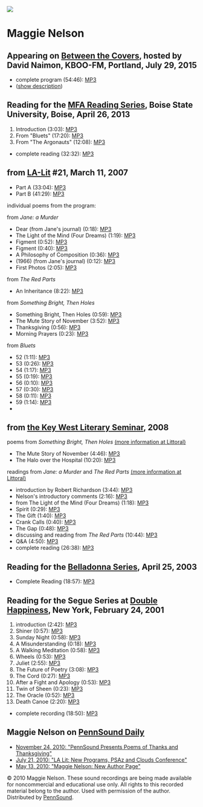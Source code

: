 ![](http://bombsite.powweb.com/wp-content/uploads/2009/10/waveauthorphoto-600x400.jpg)  

Maggie Nelson
=============

  

Appearing on [Between the Covers](Between-the-Covers.php), hosted by David Naimon, KBOO-FM, Portland, July 29, 2015
-------------------------------------------------------------------------------------------------------------------

-   complete program (54:46): [MP3](https://media.sas.upenn.edu/pennsound/authors/Nelson/Nelson-Maggie_Between-the-Covers_7-29-15.mp3)
-   ([show description](http://www.davidnaimon.com/2015/07/29/maggie-nelson-the-argonauts/))


Reading for the [MFA Reading Series](Boise-State.php), Boise State University, Boise, April 26, 2013
----------------------------------------------------------------------------------------------------

1.  Introduction (3:03): [MP3](https://media.sas.upenn.edu/pennsound/authors/Nelson/4-26-13/Nelson-Maggie_01_Introduction_MFA-Reading-Series_Boise_4-26-13.mp3)
2.  From "Bluets" (17:20): [MP3](https://media.sas.upenn.edu/pennsound/authors/Nelson/4-26-13/Nelson-Maggie_02_From-Bluets_MFA-Reading-Series_Boise_4-26-13.mp3)
3.  From "The Argonauts" (12:08): [MP3](https://media.sas.upenn.edu/pennsound/authors/Nelson/4-26-13/Nelson-Maggie_03_From-The-Argonauts_MFA-Reading-Series_Boise_4-26-13.mp3)

-   complete reading (32:32): [MP3](http://media.sas.upenn.edu/pennsound/groups/Boise-State/Nelson-Maggie_Complete-Reading_MFA-Reading-Series_Boise_4-26-13.mp3)

from [LA-Lit](LA-Lit.html) \#21, March 11, 2007
-----------------------------------------------

-   Part A (33:04): [MP3](http://media.sas.upenn.edu/pennsound/groups/LA-Lit/Nelson-Maggie_LA-Lit-21-Part-A_Betalevel-LA_3-11-07.mp3)
-   Part B (41:29): [MP3](http://media.sas.upenn.edu/pennsound/groups/LA-Lit/Nelson-Maggie_LA-Lit-21-Part-B_Betalevel-LA_3-11-07.mp3)

  
individual poems from the program:  
  
from *Jane: a Murder*

-   Dear (from Jane's journal) (0:18): [MP3](http://media.sas.upenn.edu/pennsound/authors/Nelson/LA-Lit-Segmented/Nelson-Maggie_01_Dear_LA-Lit-21_3-11-07.mp3)
-   The Light of the Mind (Four Dreams) (1:19): [MP3](http://media.sas.upenn.edu/pennsound/authors/Nelson/LA-Lit-Segmented/Nelson-Maggie_02_The-Light-of-the-Mind_LA-Lit-21_3-11-07.mp3)
-   Figment (0:52): [MP3](http://media.sas.upenn.edu/pennsound/authors/Nelson/LA-Lit-Segmented/Nelson-Maggie_03_Figment_LA-Lit-21_3-11-07.mp3)
-   Figment (0:40): [MP3](http://media.sas.upenn.edu/pennsound/authors/Nelson/LA-Lit-Segmented/Nelson-Maggie_04_Figment_LA-Lit-21_3-11-07.mp3)
-   A Philosophy of Composition (0:36): [MP3](http://media.sas.upenn.edu/pennsound/authors/Nelson/LA-Lit-Segmented/Nelson-Maggie_05_A-Philosophy-of-Composition_LA-Lit-21_3-11-07.mp3)
-   (1966) (from Jane's journal) (0:12): [MP3](http://media.sas.upenn.edu/pennsound/authors/Nelson/LA-Lit-Segmented/Nelson-Maggie_06_1966_LA-Lit-21_3-11-07.mp3)
-   First Photos (2:05): [MP3](http://media.sas.upenn.edu/pennsound/authors/Nelson/LA-Lit-Segmented/Nelson-Maggie_07_First-Photos_LA-Lit-21_3-11-07.mp3)

  
from *The Red Parts*

-   An Inheritance (8:22): [MP3](http://media.sas.upenn.edu/pennsound/authors/Nelson/LA-Lit-Segmented/Nelson-Maggie_08_An-Inheritance_LA-Lit-21_3-11-07.mp3)

  
from *Something Bright, Then Holes*

-   Something Bright, Then Holes (0:59): [MP3](http://media.sas.upenn.edu/pennsound/authors/Nelson/LA-Lit-Segmented/Nelson-Maggie_09_Something-Bright-Then-Holes_LA-Lit-21_3-11-07.mp3)
-   The Mute Story of November (3:52): [MP3](http://media.sas.upenn.edu/pennsound/authors/Nelson/LA-Lit-Segmented/Nelson-Maggie_10_The-Mute-Story-of-November_LA-Lit-21_3-11-07.mp3)
-   Thanksgiving (0:56): [MP3](http://media.sas.upenn.edu/pennsound/authors/Nelson/LA-Lit-Segmented/Nelson-Maggie_11_Thanksgiving_LA-Lit-21_3-11-07.mp3)
-   Morning Prayers (0:23): [MP3](http://media.sas.upenn.edu/pennsound/authors/Nelson/LA-Lit-Segmented/Nelson-Maggie_12_Morning-Prayers_LA-Lit-21_3-11-07.mp3)

  
from *Bluets*

-   52 (1:11): [MP3](http://media.sas.upenn.edu/pennsound/authors/Nelson/LA-Lit-Segmented/Nelson-Maggie_13_52_LA-Lit-21_3-11-07.mp3)
-   53 (0:26): [MP3](http://media.sas.upenn.edu/pennsound/authors/Nelson/LA-Lit-Segmented/Nelson-Maggie_14_53_LA-Lit-21_3-11-07.mp3)
-   54 (1:17): [MP3](http://media.sas.upenn.edu/pennsound/authors/Nelson/LA-Lit-Segmented/Nelson-Maggie_15_54_LA-Lit-21_3-11-07.mp3)
-   55 (0:19): [MP3](http://media.sas.upenn.edu/pennsound/authors/Nelson/LA-Lit-Segmented/Nelson-Maggie_16_55_LA-Lit-21_3-11-07.mp3)
-   56 (0:10): [MP3](http://media.sas.upenn.edu/pennsound/authors/Nelson/LA-Lit-Segmented/Nelson-Maggie_17_56_LA-Lit-21_3-11-07.mp3)
-   57 (0:30): [MP3](http://media.sas.upenn.edu/pennsound/authors/Nelson/LA-Lit-Segmented/Nelson-Maggie_18_57_LA-Lit-21_3-11-07.mp3)
-   58 (0:11): [MP3](http://media.sas.upenn.edu/pennsound/authors/Nelson/LA-Lit-Segmented/Nelson-Maggie_19_58_LA-Lit-21_3-11-07.mp3)
-   59 (1:14): [MP3](http://media.sas.upenn.edu/pennsound/authors/Nelson/LA-Lit-Segmented/Nelson-Maggie_20_59_LA-Lit-21_3-11-07.mp3)
-   

  

from [the Key West Literary Seminar](Littoral.html), 2008
---------------------------------------------------------

poems from *Something Bright, Then Holes* [(more information at Littoral)](http://www.kwls.org/lit/kwls_blog/2008/09/maggie_nelson_2008.cfm)  
  

-   The Mute Story of November (4:46): [MP3](http://media.sas.upenn.edu/pennsound/authors/Nelson/Nelson-Maggie_01_The-Mute-Story_KWLS_2008.mp3)
-   The Halo over the Hospital (10:20): [MP3](http://media.sas.upenn.edu/pennsound/authors/Nelson/Nelson-Maggie_02_The-Halo-Over_KWLS_2008.mp3)

  
readings from *Jane: a Murder* and *The Red Parts* [(more information at Littoral)](http://www.kwls.org/lit/podcasts/2008/02/new_voices_spotlight_maggie_ne.cfm)

-   introduction by Robert Richardson (3:44): [MP3](http://media.sas.upenn.edu/pennsound/authors/Nelson/Littoral-2/Nelson-Maggie_01_Richardson-Intro_Key-West-Literary-Seminar_2008.mp3)
-   Nelson's introductory comments (2:16): [MP3](http://media.sas.upenn.edu/pennsound/authors/Nelson/Littoral-2/Nelson-Maggie_02_Nelson-Intro_Key-West-Literary-Seminar_2008.mp3)
-   from The Light of the Mind (Four Dreams) (1:18): [MP3](http://media.sas.upenn.edu/pennsound/authors/Nelson/Littoral-2/Nelson-Maggie_03_from-The-Light-of-the-Mind_Key-West-Literary-Seminar_2008.mp3)
-   Spirit (0:29): [MP3](http://media.sas.upenn.edu/pennsound/authors/Nelson/Littoral-2/Nelson-Maggie_04_Spirit_Key-West-Literary-Seminar_2008.mp3)
-   The Gift (1:40): [MP3](http://media.sas.upenn.edu/pennsound/authors/Nelson/Littoral-2/Nelson-Maggie_05_The-Gift_Key-West-Literary-Seminar_2008.mp3)
-   Crank Calls (0:40): [MP3](http://media.sas.upenn.edu/pennsound/authors/Nelson/Littoral-2/Nelson-Maggie_06_Crank-Calls_Key-West-Literary-Seminar_2008.mp3)
-   The Gap (0:48): [MP3](http://media.sas.upenn.edu/pennsound/authors/Nelson/Littoral-2/Nelson-Maggie_07_The-Gap_Key-West-Literary-Seminar_2008.mp3)
-   discussing and reading from *The Red Parts* (10:44): [MP3](http://media.sas.upenn.edu/pennsound/authors/Nelson/Littoral-2/Nelson-Maggie_08_from-The-Red-Parts_Key-West-Literary-Seminar_2008.mp3)
-   Q&A (4:50): [MP3](http://media.sas.upenn.edu/pennsound/authors/Nelson/Littoral-2/Nelson-Maggie_09_Q-and-A_Key-West-Literary-Seminar_2008.mp3)
-   complete reading (26:38): [MP3](http://media.sas.upenn.edu/pennsound/authors/Nelson/Littoral-2/Nelson-Maggie_from-Jane-and-Red-Parts_Key-West-Literary-Seminar_2008.mp3)

Reading for the [Belladonna Series](http://writing.upenn.edu/pennsound/x/Belladonna.php), April 25, 2003
--------------------------------------------------------------------------------------------------------

-   Complete Reading (18:57): [MP3](http://media.sas.upenn.edu/pennsound/authors/Nelson/Nelson-Maggie_Belladonna_04-25-03.mp3)


Reading for the Segue Series at [Double Happiness](Segue-DH.php), New York, February 24, 2001
---------------------------------------------------------------------------------------------

1.  introduction (2:42): [MP3](https://media.sas.upenn.edu/pennsound/authors/Nelson/2-24-01/Nelson-Maggie_01_Introduction_Segue-DH_NYC_2-24-01.mp3)
2.  Shiner (0:57): [MP3](https://media.sas.upenn.edu/pennsound/authors/Nelson/2-24-01/Nelson-Maggie_02_Shiner_Segue-DH_NYC_2-24-01.mp3)
3.  Sunday Night (0:58): [MP3](https://media.sas.upenn.edu/pennsound/authors/Nelson/2-24-01/Nelson-Maggie_03_Sunday-Night_Segue-DH_NYC_2-24-01.mp3)
4.  A Misunderstanding (0:18): [MP3](https://media.sas.upenn.edu/pennsound/authors/Nelson/2-24-01/Nelson-Maggie_04_A-Misunderstanding_Segue-DH_NYC_2-24-01.mp3)
5.  A Walking Meditation (0:58): [MP3](https://media.sas.upenn.edu/pennsound/authors/Nelson/2-24-01/Nelson-Maggie_05_A-Walking-Meditation_Segue-DH_NYC_2-24-01.mp3)
6.  Wheels (0:53): [MP3](https://media.sas.upenn.edu/pennsound/authors/Nelson/2-24-01/Nelson-Maggie_06_Wheels_Segue-DH_NYC_2-24-01.mp3)
7.  Juliet (2:55): [MP3](https://media.sas.upenn.edu/pennsound/authors/Nelson/2-24-01/Nelson-Maggie_07_Juliet_Segue-DH_NYC_2-24-01.mp3)
8.  The Future of Poetry (3:08): [MP3](https://media.sas.upenn.edu/pennsound/authors/Nelson/2-24-01/Nelson-Maggie_08_The-Future-of-Poetry_Segue-DH_NYC_2-24-01.mp3)
9.  The Cord (0:27): [MP3](https://media.sas.upenn.edu/pennsound/authors/Nelson/2-24-01/Nelson-Maggie_09_The-Cord_Segue-DH_NYC_2-24-01.mp3)
10. After a Fight and Apology (0:53): [MP3](https://media.sas.upenn.edu/pennsound/authors/Nelson/2-24-01/Nelson-Maggie_10_After-a-Fight-and-Apology_Segue-DH_NYC_2-24-01.mp3)
11. Twin of Sheen (0:23): [MP3](https://media.sas.upenn.edu/pennsound/authors/Nelson/2-24-01/Nelson-Maggie_11_Twin-of-Sheen_Segue-DH_NYC_2-24-01.mp3)
12. The Oracle (0:52): [MP3](https://media.sas.upenn.edu/pennsound/authors/Nelson/2-24-01/Nelson-Maggie_12_The-Oracle_Segue-DH_NYC_2-24-01.mp3)
13. Death Canoe (2:20): [MP3](https://media.sas.upenn.edu/pennsound/authors/Nelson/2-24-01/Nelson-Maggie_13_Death-Canoe_Segue-DH_NYC_2-24-01.mp3)

-   complete recording (18:50): [MP3](https://media.sas.upenn.edu/pennsound/authors/Nelson/2-24-01/Nelson-Maggie_Complete-Recording_Segue-DH_NYC_2-24-01.mp3)

Maggie Nelson on [PennSound Daily](http://writing.upenn.edu/pennsound/daily)
----------------------------------------------------------------------------

-   [November 24, 2010: "PennSound Presents Poems of Thanks and Thanksgiving"](http://writing.upenn.edu/pennsound/daily/201011.php#24_01:22)
-   [July 21, 2010: "LA Lit: New Programs, PSAz and Clouds Conference"](http://writing.upenn.edu/pennsound/daily/201007.php#21_18:08)
-   [May 13, 2010: "Maggie Nelson: New Author Page"](http://writing.upenn.edu/pennsound/daily/201005.php#13_23:34)

  

© 2010 Maggie Nelson. These sound recordings are being made available for noncommercial and
educational use only. All rights to this recorded material belong to the author. Used with permission of the author.
Distributed by [PennSound](http://writing.upenn.edu/pennsound).
